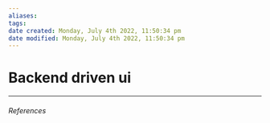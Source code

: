 ```yaml
---
aliases: 
tags: 
date created: Monday, July 4th 2022, 11:50:34 pm
date modified: Monday, July 4th 2022, 11:50:34 pm
---
```


# Backend driven ui

---

###### References
